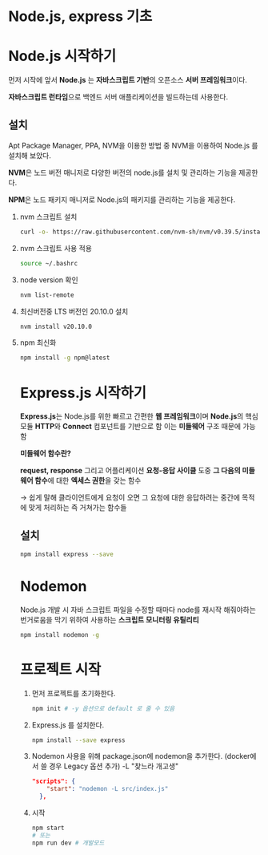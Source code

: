 # Node.js, express 기초

# Node.js 시작하기

먼저 시작에 앞서 **Node.js** 는 **자바스크립트 기반**의 오픈소스 **서버 프레임워크**이다.

**자바스크립트 런타임**으로 백엔드 서버 애플리케이션을 빌드하는데 사용한다.

## 설치

Apt Package Manager, PPA, NVM을 이용한 방법 중 NVM을 이용하여 Node.js 를 설치해 보았다.

**NVM**은 노드 버전 매니저로 다양한 버전의 node.js를 설치 및 관리하는 기능을 제공한다.

**NPM**은 노드 패키지 매니저로 Node.js의 패키지를 관리하는 기능을 제공한다.

1. nvm 스크립트 설치
    
    ```bash
    curl -o- https://raw.githubusercontent.com/nvm-sh/nvm/v0.39.5/install.sh | bash
    ```
    
2. nvm 스크립트 사용 적용
    
    ```bash
    source ~/.bashrc
    ```
    
3. node version 확인
    
    ```bash
    nvm list-remote
    ```
    
4. 최신버전중 LTS 버전인 20.10.0 설치
    
    ```bash
    nvm install v20.10.0
    ```
    
5. npm 최신화
    
    ```bash
    npm install -g npm@latest
    ```
    
    # Express.js 시작하기
    
    **Express.js**는 Node.js를 위한 빠르고 간편한 **웹 프레임워크**이며 **Node.js**의 핵심 모듈 **HTTP**와 **Connect** 컴포넌트를 기반으로 함 이는 **미들웨어** 구조 때문에 가능함
    
    **미들웨어 함수란?**
    
    **request, response** 그리고 어플리케이션 **요청-응답 사이클** 도중 **그 다음의 미들웨어 함수**에 대한 **엑세스 권한**을 갖는 함수
    
    → 쉽게 말해 클라이언트에게 요청이 오면 그 요청에 대한 응답하려는 중간에 목적에 맞게 처리하는 즉 거쳐가는 함수들
    
    ## 설치
    
    ```bash
    npm install express --save
    ```
    
    # Nodemon
    
    Node.js 개발 시 자바 스크립트 파일을 수정할 때마다 node를 재시작 해줘야하는 번거로움을 막기 위하여 사용하는 **스크립트 모니터링 유틸리티**
    
    ```bash
    npm install nodemon -g
    ```
    
    # 프로젝트 시작
    
    1. 먼저 프로젝트를 초기화한다.
        
        ```bash
        npm init # -y 옵션으로 default 로 줄 수 있음
        ```
        
    2. Express.js 를 설치한다.
        
        ```bash
        npm install --save express
        ```
        
    3. Nodemon 사용을 위해 package.json에 nodemon을 추가한다.
    (docker에서 쓸 경우 Legacy 옵션 추가) -L "찾느라 개고생"
        
        ```json
        "scripts": {
            "start": "nodemon -L src/index.js"
          },
        ```
        
    4. 시작
        
        ```bash
        npm start
        # 또는
        npm run dev # 개발모드
        ```
